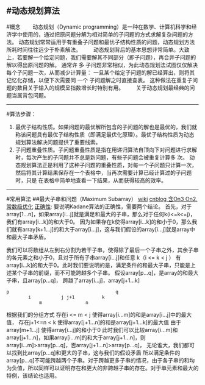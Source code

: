 #动态规划算法
---
#概念
　　动态规划（Dynamic programming）是一种在数学、计算机科学和经济学中使用的，通过把原问题分解为相对简单的子问题的方式求解复杂问题的方法。 动态规划常常适用于有重叠子问题和最优子结构性质的问题，动态规划方法所耗时间往往远少于朴素解法。
　　动态规划背后的基本思想非常简单。大致上，若要解一个给定问题，我们需要解其不同部分（即子问题），再合并子问题的解以得出原问题的解。 通常许 多 子问题非常相似，为此动态规划法试图仅仅解决每个子问题一次，从而减少计算量： 一旦某个给定子问题的解已经算出，则将其记忆化存储，以便下次需要同 一个 子问题解之时直接查表。 这种做法在重复子问题的数目关于输入的规模呈指数增长时特别有用。
　　关于动态规划最经典的问题当属背包问题。

---
#算法步骤：
1. 最优子结构性质。如果问题的最优解所包含的子问题的解也是最优的，我们就称该问题具有最优子结构性质（即满足最优化原理）。最优子结构性质为动态规划算法解决问题提供了重要线索。
2. 子问题重叠性质。子问题重叠性质是指在用递归算法自顶向下对问题进行求解时，每次产生的子问题并不总是新问题，有些子问题会被重复计算多 次。 动态规划算法正是利用了这种子问题的重叠性质，对每一个子问题只计算一次，然后将其计算结果保存在一个表格中，当再次需要计算已经计算过的子问题 时，只是 在表格中简单地查看一下结果，从而获得较高的效率。



---
#常用算法
##最大子串和问题（Maximum Subarray）
[wiki](https://en.wikipedia.org/wiki/Maximum_subarray_problem)
[cnblog 含On3 On2,常数级优化](http://www.cnblogs.com/en-heng/p/3970231.html)
[正确性](http://blog.csdn.net/joylnwang/article/details/6859677):
要说明Kadane算法的正确性，需要两个结论。
首先，对于array[1...n]，如果array[i...j]就是满足和最大的子串，那么对于任何k(i<=k<=j)，我们有array[i...k]的和大于0。
因为如果存在k使得array[i...k]的和小于0，那么我们就有array[k+1...j]的和大于array[i...j]，这与我们假设的array[i...j]就是array中和最大子串矛盾。

我们可以将数组从左到右分割为若干子串，使得除了最后一个子串之外，其余子串的各元素之和小于0，且对于所有子串array[i...j]和任意 k（i <= k < j ）
有array[i...k]的和大于0。此时我们要说明的是，满足条件的和最大子串，只能是上述某个子串的前缀，而不可能跨越多个子串。
假设array[p...q]，是array的和最大子串，且array[p...q]，
跨越了array[i...j]，array[j+1...k]
```
p                                       q
        i           j j+1          k
            m                n
```
根据我们的分组方式
    存在i <= m < j 使得array[i...m]的和是array[i...j]中的最大值，
    存在j+1<=n < k 使得array[j+1...n]的和是array[j+1...k]的最大值
    由于array[m+1...j] 使得array[i...j]的和小于0
    此时我们可以比较array[i...m]和array[j+1...n]，如果array[i...m]的和大于array[j+1...n]，则array[i...m]>array[p...q]，否array[j+1...n]>array[p...q]，
    无论谁大，我们都可以找到比array[p...q]和更大的子串，这与我们的假设矛盾
    所以满足条件的array[p...q]不可能跨越两个子串。对于跨越更多子串的情况，由于各子串的和均为负值，所以同样可以证明存在和更大的非跨越子串的存在。对于单元素和最大的特例，该结论也适用。













